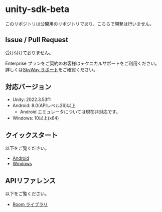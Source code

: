 # unity-sdk-beta

このリポジトリは公開用のリポジトリであり、こちらで開発は行いません。

## Issue / Pull Request

受け付けておりません。

Enterprise プランをご契約のお客様はテクニカルサポートをご利用ください。
詳しくは[SkyWay サポート](https://support.skyway.ntt.com/hc/ja)をご確認ください。

## 対応バージョン

- Unity: 2022.3.53f1
- Android: 8.0(APIレベル26)以上
  - Android エミュレータについては現在非対応です。
- Windows: 10以上(x64)

## クイックスタート

以下をご覧ください。
- [Android](https://skyway.ntt.com/ja/docs/user-guide/unity-sdk/quickstart-android/)
- [Windows](https://skyway.ntt.com/ja/docs/user-guide/unity-sdk/quickstart-windows/)

## APIリファレンス

以下をご覧ください。
- [Room ライブラリ](https://unity-sdk.api-reference.skyway.ntt.com/)
